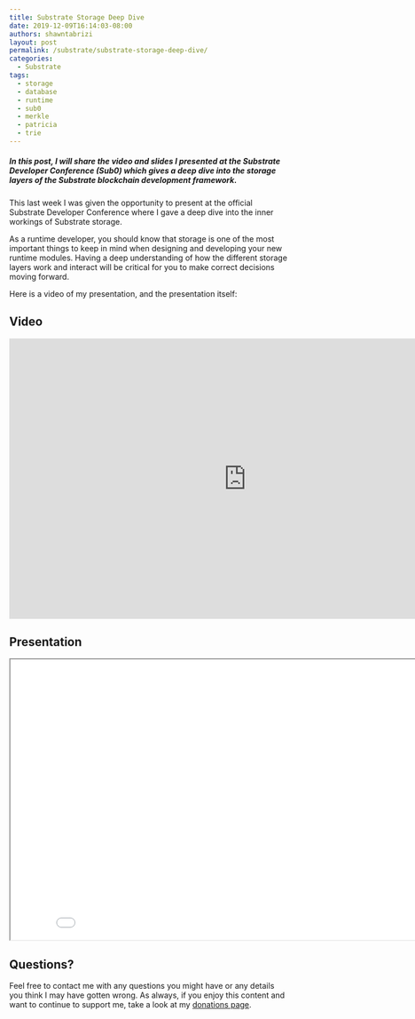 ```yaml
---
title: Substrate Storage Deep Dive
date: 2019-12-09T16:14:03-08:00
authors: shawntabrizi
layout: post
permalink: /substrate/substrate-storage-deep-dive/
categories:
  - Substrate
tags:
  - storage
  - database
  - runtime
  - sub0
  - merkle
  - patricia
  - trie
---
```


##### In this post, I will share the video and slides I presented at the Substrate Developer Conference (Sub0) which gives a deep dive into the storage layers of the Substrate blockchain development framework.

This last week I was given the opportunity to present at the official Substrate Developer Conference where I gave a deep dive into the inner workings of Substrate storage.

As a runtime developer, you should know that storage is one of the most important things to keep in mind when designing and developing your new runtime modules. Having a deep understanding of how the different storage layers work and interact will be critical for you to make correct decisions moving forward.

Here is a video of my presentation, and the presentation itself:

## Video

<iframe width="853px" height="505px" src="https://www.youtube.com/embed/9S8rmW8LD5o" frameborder="0" allow="accelerometer; autoplay; encrypted-media; gyroscope; picture-in-picture" allowfullscreen></iframe>

## Presentation

<iframe src="/assets/presentations/substrate-storage-deep-dive.pdf" width="853px" height="505px"></iframe>

## Questions?

Feel free to contact me with any questions you might have or any details you think I may have gotten wrong. As always, if you enjoy this content and want to continue to support me, take a look at my [donations page](https://shawntabrizi.com/donate/).
